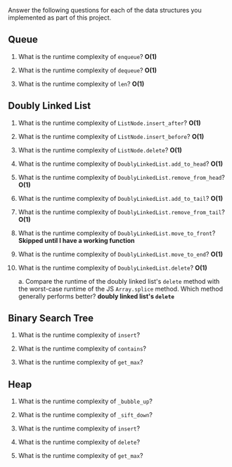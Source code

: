 Answer the following questions for each of the data structures you implemented as part of this project.

## Queue

1. What is the runtime complexity of `enqueue`? **O(1)**

2. What is the runtime complexity of `dequeue`? **O(1)**

3. What is the runtime complexity of `len`? **O(1)**

## Doubly Linked List

1. What is the runtime complexity of `ListNode.insert_after`? **O(1)**

2. What is the runtime complexity of `ListNode.insert_before`? **O(1)**

3. What is the runtime complexity of `ListNode.delete`? **O(1)**

4. What is the runtime complexity of `DoublyLinkedList.add_to_head`? **O(1)**

5. What is the runtime complexity of `DoublyLinkedList.remove_from_head`? **O(1)**

6. What is the runtime complexity of `DoublyLinkedList.add_to_tail`? **O(1)**

7. What is the runtime complexity of `DoublyLinkedList.remove_from_tail`? **O(1)**

8. What is the runtime complexity of `DoublyLinkedList.move_to_front`? **Skipped until I have a working function**

9. What is the runtime complexity of `DoublyLinkedList.move_to_end`? **O(1)**

10. What is the runtime complexity of `DoublyLinkedList.delete`? **O(1)**

    a. Compare the runtime of the doubly linked list's `delete` method with the worst-case runtime of the JS `Array.splice` method. Which method generally performs better? **doubly linked list's `delete`**

## Binary Search Tree

1. What is the runtime complexity of `insert`? 

2. What is the runtime complexity of `contains`?

3. What is the runtime complexity of `get_max`? 

## Heap

1. What is the runtime complexity of `_bubble_up`?

2. What is the runtime complexity of `_sift_down`?

3. What is the runtime complexity of `insert`?

4. What is the runtime complexity of `delete`?

5. What is the runtime complexity of `get_max`?

